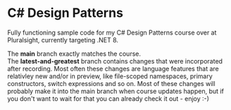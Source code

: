 # C# Design Patterns
Fully functioning sample code for my C# Design Patterns course over at Pluralsight, currently targeting .NET 8.

The **main** branch exactly matches the course.  
The **latest-and-greatest** branch contains changes that were incorporated after recording.  Most often these changes are language features that are relativley new and/or in preview, like file-scoped namespaces, primary constructors, switch expressions and so on.  Most of these changes will probably make it into the main branch when course updates happen, but if you don't want to wait for that you can already check it out - enjoy :-)
